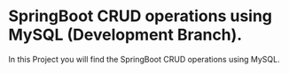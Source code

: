 # SpringBoot CRUD operations using MySQL (Development Branch).
In this Project you will find the SpringBoot CRUD operations using MySQL.

